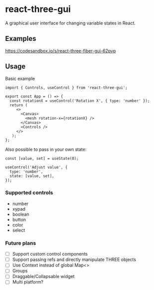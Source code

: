 # react-three-gui

A graphical user interface for changing variable states in React.

## Examples

https://codesandbox.io/s/react-three-fiber-gui-62pvp

## Usage

Basic example

```tsx
import { Controls, useControl } from 'react-three-gui';

export const App = () => {
  const rotationX = useControl('Rotation X', { type: 'number' });
  return (
     <>
       <Canvas>
         <mesh rotation-x={rotationX} />
       </Canvas>
       <Controls />
     </>
   );
};
```

Also possible to pass in your own state:
```tsx
const [value, set] = useState(0);

useControl('Adjust value', {
  type: 'number',
  state: [value, set],
});
```

### Supported controls
- number
- xypad
- boolean
- button
- color
- select

### Future plans

- [ ] Support custom control components
- [ ] Support passing refs and directly manipulate THREE objects
- [ ] Use Context instead of global Map<>
- [ ] Groups
- [ ] Draggable/Collapsable widget
- [ ] Multi platform?
